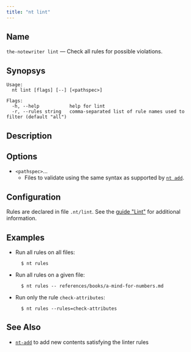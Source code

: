 ```yaml
---
title: "nt lint"
---
```


## Name

`the-notewriter lint` — Check all rules for possible violations.

## Synopsys

```
Usage:
  nt lint [flags] [--] [<pathspec>]

Flags:
  -h, --help           help for lint
  -r, --rules string   comma-separated list of rule names used to filter (default "all")
```

## Description


## Options

* `<pathspec>`...
  * Files to validate using the same syntax as supported by [`nt add`](./nt-add.md).

## Configuration

Rules are declared in file `.nt/lint`. See the [guide "Lint"](../../guides/linter.md) for additional information.

## Examples

* Run all rules on all files:

        $ nt rules

* Run all rules on a given file:

        $ nt rules -- references/books/a-mind-for-numbers.md

* Run only the rule `check-attributes`:

        $ nt rules --rules=check-attributes

## See Also

* [`nt-add`](./nt-add.md) to add new contents satisfying the linter rules

